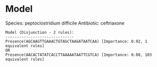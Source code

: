 
# Model

Species: peptoclostridium difficile
Antibiotic: ceftriaxone

```
Model (Disjunction - 2 rules):
------------------------------
Presence(AGCAAGTTGAAACTGTAGCTAAGATAATCAA) [Importance: 0.92, 1 equivalent rules]
OR
Presence(AACACTATATCACCTTAAAAATAATTCGTCA) [Importance: 0.08, 103 equivalent rules]

```

